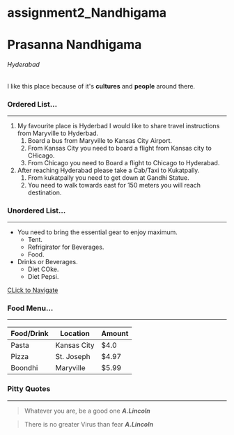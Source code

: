 # assignment2_Nandhigama
# Prasanna Nandhigama
###### Hyderabad
I like this place because of it's **cultures** and **people** around there.

### Ordered List...

---

1. My favourite place is Hyderbad I would like to share travel instructions from Maryville to Hyderbad.
    1. Board a bus from Maryville to Kansas City Airport.
    2. From Kansas City you need to board a flight from Kansas city to CHicago.
    3. From Chicago you need to Board a flight to Chicago to Hyderabad.
2. After reaching Hyderabad please take a Cab/Taxi to Kukatpally.
    1. From kukatpally you need to get down at Gandhi Statue.
    2. You need to walk towards east for 150 meters you will reach destination.

### Unordered List...

---

+ You need to bring the essential gear to enjoy maximum.
    + Tent.
    + Refrigirator for Beverages.
    + Food.
+ Drinks or Beverages.
    + Diet COke.
    + Diet Pepsi.

[CLick to Navigate](AboutMe.md)

### Food Menu...

---

|Food/Drink  | Location   | Amount    |
|--------    | ---------- |  ---------|  
|Pasta       | Kansas City| $4.0      |
|Pizza       | St. Joseph | $4.97     |
|Boondhi     | Maryville  | $5.99     |

### Pitty Quotes

---

> Whatever you are, be a good one ***A.Lincoln***

> There is no greater Virus than fear ***A.Lincoln***

